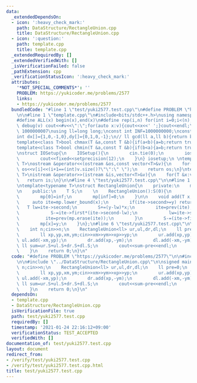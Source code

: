 ```yaml
---
data:
  _extendedDependsOn:
  - icon: ':heavy_check_mark:'
    path: DataStructure/RectangleUnion.cpp
    title: DataStructure/RectangleUnion.cpp
  - icon: ':question:'
    path: template.cpp
    title: template.cpp
  _extendedRequiredBy: []
  _extendedVerifiedWith: []
  _isVerificationFailed: false
  _pathExtension: cpp
  _verificationStatusIcon: ':heavy_check_mark:'
  attributes:
    '*NOT_SPECIAL_COMMENTS*': ''
    PROBLEM: https://yukicoder.me/problems/2577
    links:
    - https://yukicoder.me/problems/2577
  bundledCode: "#line 1 \"test/yuki2577.test.cpp\"\n#define PROBLEM \"https://yukicoder.me/problems/2577\"\
    \n\n#line 1 \"template.cpp\"\n#include<bits/stdc++.h>\nusing namespace std;\n\
    #define ALL(x) begin(x),end(x)\n#define rep(i,n) for(int i=0;i<(n);i++)\n#define\
    \ debug(v) cout<<#v<<\":\";for(auto x:v){cout<<x<<' ';}cout<<endl;\n#define mod\
    \ 1000000007\nusing ll=long long;\nconst int INF=1000000000;\nconst ll LINF=1001002003004005006ll;\n\
    int dx[]={1,0,-1,0},dy[]={0,1,0,-1};\n// ll gcd(ll a,ll b){return b?gcd(b,a%b):a;}\n\
    template<class T>bool chmax(T &a,const T &b){if(a<b){a=b;return true;}return false;}\n\
    template<class T>bool chmin(T &a,const T &b){if(b<a){a=b;return true;}return false;}\n\
    \nstruct IOSetup{\n    IOSetup(){\n        cin.tie(0);\n        ios::sync_with_stdio(0);\n\
    \        cout<<fixed<<setprecision(12);\n    }\n} iosetup;\n \ntemplate<typename\
    \ T>\nostream &operator<<(ostream &os,const vector<T>&v){\n    for(int i=0;i<(int)v.size();i++)\
    \ os<<v[i]<<(i+1==(int)v.size()?\"\":\" \");\n    return os;\n}\ntemplate<typename\
    \ T>\nistream &operator>>(istream &is,vector<T>&v){\n    for(T &x:v)is>>x;\n \
    \   return is;\n}\n\n#line 4 \"test/yuki2577.test.cpp\"\n\n#line 1 \"DataStructure/RectangleUnion.cpp\"\
    \ntemplate<typename T>\nstruct RectangleUnion{\n    private:\n    map<T,T> mp;\n\
    \n    public:\n    T S;\n    \n    RectangleUnion():S(0){\n        const T inf=numeric_limits<T>::max()/2;\n\
    \        mp[0]=inf;\n        mp[inf]=0;\n    }\n\n    void add(T x,T y){\n   \
    \     auto ite=mp.lower_bound(x);\n        if(ite->second>=y) return ;\n     \
    \   T lw=ite->second;\n        S+=(y-lw)*x;\n        ite=prev(ite);\n        while(ite->second<=y){\n\
    \            S-=ite->first*(ite->second-lw);\n            lw=ite->second;\n  \
    \          ite=prev(mp.erase(ite));\n        }\n        S-=(ite->first)*(y-lw);\n\
    \        mp[x]=y;\n    }\n};\n#line 6 \"test/yuki2577.test.cpp\"\n\nsigned main(){\n\
    \    int n;cin>>n;\n    RectangleUnion<ll> ur,ul,dr,dl;\n    ll pre=0;\n    while(n--){\n\
    \        ll xp,yp,xm,ym;cin>>xm>>ym>>xp>>yp;\n        ur.add(xp,yp);\n       \
    \ ul.add(-xm,yp);\n        dr.add(xp,-ym);\n        dl.add(-xm,-ym);\n       \
    \ ll sum=ur.S+ul.S+dr.S+dl.S;\n        cout<<sum-pre<<endl;\n        pre=sum;\n\
    \    }\n    return 0;\n}\n"
  code: "#define PROBLEM \"https://yukicoder.me/problems/2577\"\n\n#include \"../template.cpp\"\
    \n\n#include \"../DataStructure/RectangleUnion.cpp\"\n\nsigned main(){\n    int\
    \ n;cin>>n;\n    RectangleUnion<ll> ur,ul,dr,dl;\n    ll pre=0;\n    while(n--){\n\
    \        ll xp,yp,xm,ym;cin>>xm>>ym>>xp>>yp;\n        ur.add(xp,yp);\n       \
    \ ul.add(-xm,yp);\n        dr.add(xp,-ym);\n        dl.add(-xm,-ym);\n       \
    \ ll sum=ur.S+ul.S+dr.S+dl.S;\n        cout<<sum-pre<<endl;\n        pre=sum;\n\
    \    }\n    return 0;\n}\n"
  dependsOn:
  - template.cpp
  - DataStructure/RectangleUnion.cpp
  isVerificationFile: true
  path: test/yuki2577.test.cpp
  requiredBy: []
  timestamp: '2021-01-24 22:16:12+09:00'
  verificationStatus: TEST_ACCEPTED
  verifiedWith: []
documentation_of: test/yuki2577.test.cpp
layout: document
redirect_from:
- /verify/test/yuki2577.test.cpp
- /verify/test/yuki2577.test.cpp.html
title: test/yuki2577.test.cpp
---
```

